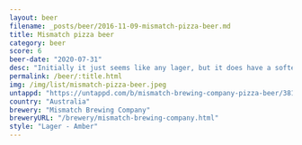 ```yaml
---
layout: beer
filename: _posts/beer/2016-11-09-mismatch-pizza-beer.md
title: Mismatch pizza beer
category: beer
score: 6
beer-date: "2020-07-31"
desc: "Initially it just seems like any lager, but it does have a softer mouthfeel. There’s nothing exciting the smell"
permalink: /beer/:title.html
img: /img/list/mismatch-pizza-beer.jpeg
untappd: "https://untappd.com/b/mismatch-brewing-company-pizza-beer/3811575"
country: "Australia"
brewery: "Mismatch Brewing Company"
breweryURL: "/brewery/mismatch-brewing-company.html"
style: "Lager - Amber"
---
```

